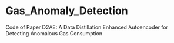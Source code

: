 # Gas_Anomaly_Detection
Code of Paper D2AE: A Data Distillation Enhanced Autoencoder for Detecting Anomalous Gas Consumption
